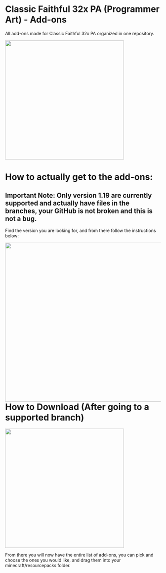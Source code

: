 # Classic Faithful 32x PA (Programmer Art) - Add-ons
All add-ons made for Classic Faithful 32x PA organized in one repository.

<img src="https://raw.githubusercontent.com/Faithful-Resource-Pack/Branding/main/social%20media/banners/github/cf32pa_banner.png" align="center" height="384px">

# How to actually get to the add-ons:
## Important Note: Only version 1.19 are currently supported and actually have files in the branches, your GitHub is not broken and this is not a bug.

Find the version you are looking for, and from there follow the instructions below:

<img src="https://user-images.githubusercontent.com/75297863/163904169-6ab97237-946c-4cf2-be60-3909a464d308.png" align="left" height="512px">

# How to Download (After going to a supported branch)

<img src="https://user-images.githubusercontent.com/75297863/163903656-b32b9686-c147-469b-bb3f-808ab6d6bc36.png" align="center" height="384px">

From there you will now have the entire list of add-ons, you can pick and choose the ones you would like, and drag them into your minecraft/resourcepacks folder.